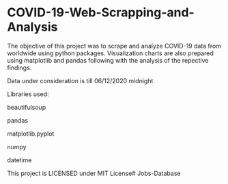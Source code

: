 # COVID-19-Web-Scrapping-and-Analysis

The objective of this project was to scrape and analyze COVID-19 data from worldwide using python packages. Visualization charts are also prepared using matplotlib and pandas following with the analysis of the repective findings.

Data under consideration is till 06/12/2020 midnight

Libraries used:

beautifulsoup

pandas

matplotlib.pyplot

numpy

datetime


This project is LICENSED under MIT License# Jobs-Database
